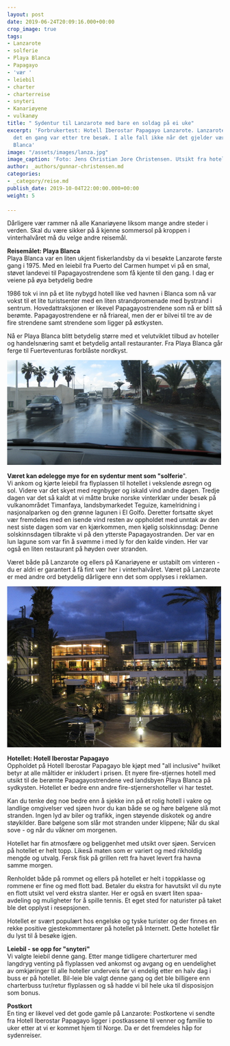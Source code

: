 ```yaml
---
layout: post
date: 2019-06-24T20:09:16.000+00:00
crop_image: true
tags:
- Lanzarote
- solferie
- Playa Blanca
- Papagayo
- 'vær '
- leiebil
- charter
- charterreise
- snyteri
- Kanariøyene
- vulkanøy
title: " Sydentur til Lanzarote med bare en soldag på ei uke"
excerpt: 'Forbrukertest: Hotell Iberostar Papagayo Lanzarote. Lanzarote er ikke hva
  det en gang var etter tre besøk. I alle fall ikke når det gjelder været på Playa
  Blanca'
image: "/assets/images/lanza.jpg"
image_caption: 'Foto: Jens Christian Jore Christensen. Utsikt fra hotellet.'
author: _authors/gunnar-christensen.md
categories:
- _category/reise.md
publish_date: 2019-10-04T22:00:00.000+00:00
weight: 5

---
```

Dårligere vær rammer nå alle Kanariøyene liksom mange andre steder i verden. Skal du være sikker på å kjenne sommersol på kroppen i vinterhalvåret må du velge andre reisemål.

**Reisemålet: Playa Blanca**  
Playa Blanca var en liten ukjent fiskerlandsby da vi besøkte Lanzarote første gang i 1975. Med en leiebil fra Puerto del Carmen humpet vi på en smal, støvet landevei til Papagayostrendene som få kjente til den gang. I dag er veiene på øya betydelig bedre

1986 tok vi inn på et lite nybygd hotell like ved havnen i Blanca som nå var vokst til et lite turistsenter med en liten strandpromenade med bystrand i sentrum. Hovedattraksjonen er likevel Papagayostrendene som nå er blitt så berømte. Papagayostrendene er nå friareal, men der er bilvei til tre av de fire strendene samt strendene som ligger på østkysten.

Nå er Playa Blanca blitt betydelig større med et velutviklet tilbud av hoteller og handelsnæring samt et betydelig antall restauranter. Fra Playa Blanca går ferge til Fuerteventuras forblåste nordkyst.

![](/assets/images/lanz.jpg)

**Været kan ødelegge mye for en sydentur ment som "solferie**".  
Vi ankom og kjørte leiebil fra flyplassen til hotellet i vekslende øsregn og sol. Videre var det skyet med regnbyger og iskald vind andre dagen. Tredje dagen var det så kaldt at vi måtte bruke norske vinterklær under besøk på vulkanområdet Timanfaya, landsbymarkedet Teguize, kamelridning i nasjonalparken og den grønne lagunen i El Golfo. Deretter fortsatte skyet vær fremdeles med en isende vind resten av oppholdet med unntak av den nest siste dagen som var en kjærkommen, men kjølig solskinnsdag: Denne solskinnsdagen tilbrakte vi på den ytterste Papagayostranden. Der var en lun lagune som var fin å svømme i med ly for den kalde vinden. Her var også en liten restaurant på høyden over stranden.

Været både på Lanzarote og ellers på Kanariøyene er ustabilt om vinteren - du er aldri er garantert å få fint vær her i vinterhalvåret. Været på Lanzarote er med andre ord betydelig dårligere enn det som opplyses i reklamen.

![](/assets/images/lanzarot.jpg)

**Hotellet: Hotell Iberostar Papagayo**  
Oppholdet på Hotell Iberostar Papagayo ble kjøpt med "all inclusive" hvilket betyr at alle måltider er inkludert i prisen. Et nyere fire-stjernes hotell med utsikt til de berømte Papagayostrendene ved landsbyen Playa Blanca på sydkysten. Hotellet er bedre enn andre fire-stjernershoteller vi har testet.

Kan du tenke deg noe bedre enn å sjekke inn på et rolig hotell i vakre og landlige omgivelser ved sjøen hvor du kan både se og høre bølgene slå mot stranden. Ingen lyd av biler og trafikk, ingen støyende diskotek og andre støykilder. Bare bølgene som slår mot stranden under klippene; Når du skal sove - og når du våkner om morgenen.

Hotellet har fin atmosfære og beliggenhet med utsikt over sjøen. Servicen på hotellet er helt topp. Likeså maten som er variert og med rikholdig mengde og utvalg. Fersk fisk på grillen rett fra havet levert fra havna samme morgen.

Renholdet både på rommet og ellers på hotellet er helt i toppklasse og rommene er fine og med flott bad. Betaler du ekstra for havutsikt vil du nyte en flott utsikt vel verd ekstra slanter. Her er også en svært liten spaa-avdeling og muligheter for å spille tennis. Et eget sted for naturister på taket ble det opplyst i resepsjonen.

Hotellet er svært populært hos engelske og tyske turister og der finnes en rekke positive gjestekommentarer på hotellet på Internett. Dette hotellet får du lyst til å besøke igjen.

**Leiebil - se opp for "snyteri"**  
Vi valgte leiebil denne gang. Etter mange tidligere charterturer med langdryg venting på flyplassen ved ankomst og avgang og en uendelighet av omkjøringer til alle hoteller underveis før vi endelig etter en halv dag i buss er på hotellet. Bil-leie ble valgt denne gang og det ble billigere enn charterbuss tur/retur flyplassen og så hadde vi bil hele uka til disposisjon som bonus.

**Postkort**  
En ting er likevel ved det gode gamle på Lanzarote: Postkortene vi sendte fra Hotell Iberostar Papagayo ligger i postkassene til venner og familie to uker etter at vi er kommet hjem til Norge. Da er det fremdeles håp for sydenreiser.